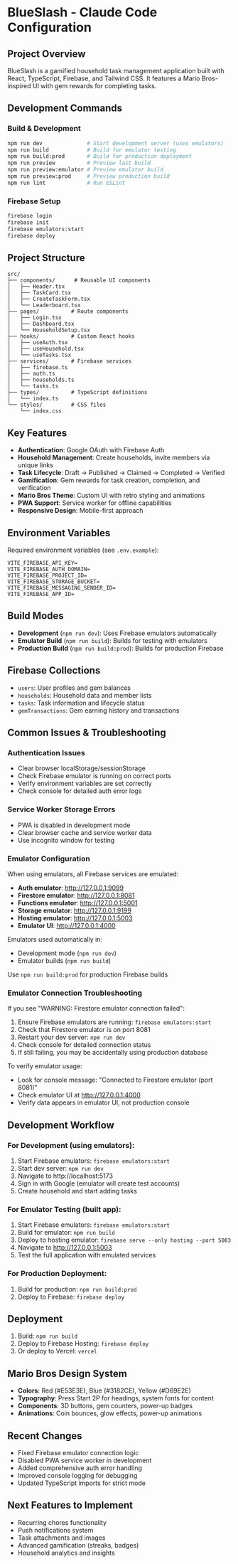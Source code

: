 # BlueSlash - Claude Code Configuration

## Project Overview
BlueSlash is a gamified household task management application built with React, TypeScript, Firebase, and Tailwind CSS. It features a Mario Bros-inspired UI with gem rewards for completing tasks.

## Development Commands

### Build & Development
```bash
npm run dev              # Start development server (uses emulators)
npm run build            # Build for emulator testing
npm run build:prod       # Build for production deployment
npm run preview          # Preview last build
npm run preview:emulator # Preview emulator build
npm run preview:prod     # Preview production build
npm run lint             # Run ESLint
```

### Firebase Setup
```bash
firebase login
firebase init
firebase emulators:start
firebase deploy
```

## Project Structure
```
src/
├── components/      # Reusable UI components
│   ├── Header.tsx
│   ├── TaskCard.tsx
│   ├── CreateTaskForm.tsx
│   └── Leaderboard.tsx
├── pages/          # Route components
│   ├── Login.tsx
│   ├── Dashboard.tsx
│   └── HouseholdSetup.tsx
├── hooks/          # Custom React hooks
│   ├── useAuth.tsx
│   ├── useHousehold.tsx
│   └── useTasks.tsx
├── services/       # Firebase services
│   ├── firebase.ts
│   ├── auth.ts
│   ├── households.ts
│   └── tasks.ts
├── types/          # TypeScript definitions
│   └── index.ts
└── styles/         # CSS files
    └── index.css
```

## Key Features
- **Authentication**: Google OAuth with Firebase Auth
- **Household Management**: Create households, invite members via unique links
- **Task Lifecycle**: Draft → Published → Claimed → Completed → Verified
- **Gamification**: Gem rewards for task creation, completion, and verification
- **Mario Bros Theme**: Custom UI with retro styling and animations
- **PWA Support**: Service worker for offline capabilities
- **Responsive Design**: Mobile-first approach

## Environment Variables
Required environment variables (see `.env.example`):
```
VITE_FIREBASE_API_KEY=
VITE_FIREBASE_AUTH_DOMAIN=
VITE_FIREBASE_PROJECT_ID=
VITE_FIREBASE_STORAGE_BUCKET=
VITE_FIREBASE_MESSAGING_SENDER_ID=
VITE_FIREBASE_APP_ID=
```

## Build Modes
- **Development** (`npm run dev`): Uses Firebase emulators automatically
- **Emulator Build** (`npm run build`): Builds for testing with emulators
- **Production Build** (`npm run build:prod`): Builds for production Firebase

## Firebase Collections
- `users`: User profiles and gem balances
- `households`: Household data and member lists  
- `tasks`: Task information and lifecycle status
- `gemTransactions`: Gem earning history and transactions

## Common Issues & Troubleshooting

### Authentication Issues
- Clear browser localStorage/sessionStorage
- Check Firebase emulator is running on correct ports
- Verify environment variables are set correctly
- Check console for detailed auth error logs

### Service Worker Storage Errors
- PWA is disabled in development mode
- Clear browser cache and service worker data
- Use incognito window for testing

### Emulator Configuration
When using emulators, all Firebase services are emulated:
- **Auth emulator**: http://127.0.0.1:9099
- **Firestore emulator**: http://127.0.0.1:8081
- **Functions emulator**: http://127.0.0.1:5001
- **Storage emulator**: http://127.0.0.1:9199
- **Hosting emulator**: http://127.0.0.1:5003
- **Emulator UI**: http://127.0.0.1:4000

Emulators used automatically in:
- Development mode (`npm run dev`)
- Emulator builds (`npm run build`)

Use `npm run build:prod` for production Firebase builds

### Emulator Connection Troubleshooting
If you see "WARNING: Firestore emulator connection failed":
1. Ensure Firebase emulators are running: `firebase emulators:start`
2. Check that Firestore emulator is on port 8081
3. Restart your dev server: `npm run dev`
4. Check console for detailed connection status
5. If still failing, you may be accidentally using production database

To verify emulator usage:
- Look for console message: "Connected to Firestore emulator (port 8081)"
- Check emulator UI at http://127.0.0.1:4000
- Verify data appears in emulator UI, not production console

## Development Workflow

### For Development (using emulators):
1. Start Firebase emulators: `firebase emulators:start`
2. Start dev server: `npm run dev`
3. Navigate to http://localhost:5173
4. Sign in with Google (emulator will create test accounts)
5. Create household and start adding tasks

### For Emulator Testing (built app):
1. Start Firebase emulators: `firebase emulators:start`
2. Build for emulator: `npm run build`
3. Deploy to hosting emulator: `firebase serve --only hosting --port 5003`
4. Navigate to http://127.0.0.1:5003
5. Test the full application with emulated services

### For Production Deployment:
1. Build for production: `npm run build:prod`
2. Deploy to Firebase: `firebase deploy`

## Deployment
1. Build: `npm run build`
2. Deploy to Firebase Hosting: `firebase deploy`
3. Or deploy to Vercel: `vercel`

## Mario Bros Design System
- **Colors**: Red (#E53E3E), Blue (#3182CE), Yellow (#D69E2E)
- **Typography**: Press Start 2P for headings, system fonts for content
- **Components**: 3D buttons, gem counters, power-up badges
- **Animations**: Coin bounces, glow effects, power-up animations

## Recent Changes
- Fixed Firebase emulator connection logic
- Disabled PWA service worker in development
- Added comprehensive auth error handling
- Improved console logging for debugging
- Updated TypeScript imports for strict mode

## Next Features to Implement
- Recurring chores functionality
- Push notifications system
- Task attachments and images
- Advanced gamification (streaks, badges)
- Household analytics and insights